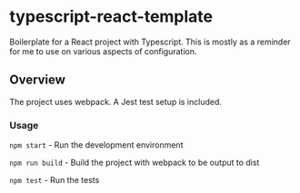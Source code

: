 # typescript-react-template

Boilerplate for a React project with Typescript. This is mostly as a reminder for me to use on various aspects of configuration.

## Overview

The project uses webpack. A Jest test setup is included.

### Usage

`npm start` - Run the development environment

`npm run build` - Build the project with webpack to be output to dist

`npm test` - Run the tests
